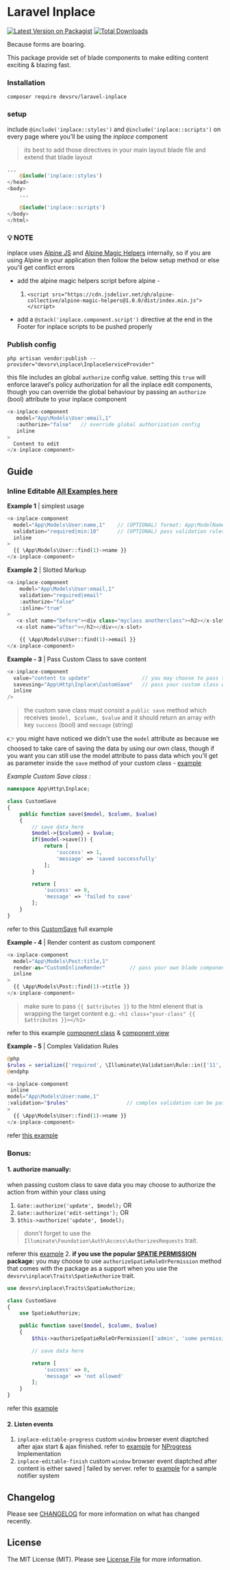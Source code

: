 # Laravel Inplace

[![Latest Version on Packagist](https://img.shields.io/packagist/v/devsrv/laravel-inplace.svg?style=flat-square)](https://packagist.org/packages/devsrv/laravel-inplace)
[![Total Downloads](https://img.shields.io/packagist/dt/devsrv/laravel-inplace.svg?style=flat-square)](https://packagist.org/packages/devsrv/laravel-inplace)

Because forms are boaring.

This package provide set of blade components to make editing content exciting & blazing fast.

### Installation

```shell
composer require devsrv/laravel-inplace
```

### setup

include `@include('inplace::styles')` and `@include('inplace::scripts')` on every page where you'll be using the _inplace_ component

> its best to add those directives in your main layout blade file and extend that blade layout

```php
...
    @include('inplace::styles')
</head>
<body>
    ...

    @include('inplace::scripts')
</body>
</html>
```

### 💡 NOTE

inplace uses [Alpine JS](https://github.com/alpinejs/alpine) and [Alpine Magic Helpers](https://github.com/alpine-collective/alpine-magic-helpers) internally, so if you are using Alpine in your application then follow the below setup method or else you'll get conflict errors


- add the alpine magic helpers script before alpine -
  1.  `<script src="https://cdn.jsdelivr.net/gh/alpine-collective/alpine-magic-helpers@1.0.0/dist/index.min.js"></script>`

- add a `@stack('inplace.component.script')` directive at the end in the Footer for inplace scripts to be pushed properly

### Publish config

`php artisan vendor:publish --provider="devsrv\inplace\InplaceServiceProvider"`

this file includes an global `authorize` config value. setting this `true` will enforce laravel's policy authorization for all the inplace edit components, though you can override the global behaviour by passing an `authorize` (bool) attribute to your inplace component

```php
<x-inplace-component
   model="App\Models\User:email,1"
   :authorize="false"	// override global authorization config
   inline
>
  Content to edit
</x-inplace-component>
```

## Guide

### Inline Editable [All Examples here](https://github.com/devsrv/laravel-inplace-example/blob/master/resources/views/welcome.blade.php)

**Example 1** | simplest usage

```php
<x-inplace-component
  model="App\Models\User:name,1"	// (OPTIONAL) format: App\ModelNamespace\Model:column,id
  validation="required|min:10"		// (OPTIONAL) pass validation rules
  inline
>
  {{ \App\Models\User::find(1)->name }}
</x-inplace-component>
```

**Example 2** | Slotted Markup

```php
<x-inplace-component
	model="App\Models\User:email,1"
	validation="required|email"
	:authorize="false"
    :inline="true"
>
   <x-slot name="before"><div class="myclass anotherclass"><h2></x-slot>	// custom markup prepend
   <x-slot name="after"></h2></div></x-slot>								// custom markup append

    {{ \App\Models\User::find(1)->email }}
</x-inplace-component>
```

**Example - 3** | Pass Custom Class to save content

```php
<x-inplace-component
  value="content to update"					// you may choose to pass the content using the value attribute
  saveusing="App\Http\Inplace\CustomSave"	// pass your custom class which takes care of saving the content
  inline
/>
```

> the custom save class must consist a `public save` method which receives `$model, $column, $value` and it should return an array with key `success` (bool) and `message` (string)

👉 you might have noticed we didn't use the `model` attribute as because we choosed to take care of saving the data by using our own class, though if you want you can still use the model attribute to pass data which you'll get as parameter inside the `save` method of your custom class - [example](https://github.com/devsrv/laravel-inplace-example/blob/9f6961485e8c6488e6ffa56c9ebb4e45686937ce/app/Http/Inplace/CustomSave.php#L12)

_Example Custom Save class :_

```php
namespace App\Http\Inplace;

class CustomSave
{
    public function save($model, $column, $value)
    {
        // save data here
        $model->{$column} = $value;
        if($model->save()) {
            return [
                'success' => 1,
                'message' => 'saved successfully'
            ];
        }

        return [
            'success' => 0,
            'message' => 'failed to save'
        ];
    }
}
```

refer to this [CustomSave](https://github.com/devsrv/laravel-inplace-example/blob/master/app/Http/Inplace/CustomSave.php) full example

**Example - 4** | Render content as custom component

```php
<x-inplace-component
  model="App\Models\Post:title,1"
  render-as="CustomInlineRender"		// pass your own blade component which takes care of how content gets rendered
  inline
>
  {{ \App\Models\Post::find(1)->title }}
</x-inplace-component>
```

> make sure to pass `{{ $attributes }}` to the html elenent that is wrapping the target content
> e.g.: `<h1 class="your-class" {{ $attributes }}></h1>`

refer to this example [component class](https://github.com/devsrv/laravel-inplace-example/blob/master/app/View/Components/CustomInlineRender.php) & [component view](https://github.com/devsrv/laravel-inplace-example/blob/master/resources/views/components/custom-inline-render.blade.php)

**Example - 5** | Complex Validation Rules

```php
@php
$rules = serialize(['required', \Illuminate\Validation\Rule::in(['11', '12']), 'min:2']);  // make sure to serialize
@endphp

<x-inplace-component
 inline
model="App\Models\User:name,1"
:validation="$rules"                   // complex validation can be passed by `serialize`
>
  {{ \App\Models\User::find(1)->name }}
</x-inplace-component>
```
refer [this example](https://github.com/devsrv/laravel-inplace-example/blob/3057161a1af84a2f9a9c215157f0e28c9edcb1c4/resources/views/welcome.blade.php#L33)

### Bonus:

#### 1. **authorize manually:** 
when passing custom class to save data you may choose to authorize the action from within your class using
   1. `Gate::authorize('update', $model);` OR
   2. `Gate::authorize('edit-settings');` OR
   3. `$this->authorize('update', $model);`

> donn't forget to use the `Illuminate\Foundation\Auth\Access\AuthorizesRequests` trait.

referer this [example](https://github.com/devsrv/laravel-inplace-example/blob/9f6961485e8c6488e6ffa56c9ebb4e45686937ce/app/Http/Inplace/CustomSave.php#L20) 2. **if you use the popular [SPATIE PERMISSION](https://github.com/spatie/laravel-permission) package:** you may choose to use `authorizeSpatieRoleOrPermission` method that comes with the package as a support when you use the `devsrv\inplace\Traits\SpatieAuthorize` trait.

```php
use devsrv\inplace\Traits\SpatieAuthorize;

class CustomSave
{
    use SpatieAuthorize;

    public function save($model, $column, $value)
    {
    	$this->authorizeSpatieRoleOrPermission(['admin', 'some permission']);

        // save data here

        return [
            'success' => 0,
            'message' => 'not allowed'
        ];
    }
}
```

refer this [example](https://github.com/devsrv/laravel-inplace-example/blob/9f6961485e8c6488e6ffa56c9ebb4e45686937ce/app/Http/Inplace/CustomSave.php#L30)

#### 2. Listen events
1. `inplace-editable-progress` custom `window` browser event diaptched after ajax start & ajax finished. refer to [example](https://github.com/devsrv/laravel-inplace-example/blob/3057161a1af84a2f9a9c215157f0e28c9edcb1c4/resources/views/app.blade.php#L58) for [NProgress](https://github.com/rstacruz/nprogress) Implementation
2. `inplace-editable-finish` custom `window` browser event diaptched after content is either saved | failed by server. refer to [example](https://github.com/devsrv/laravel-inplace-example/blob/3057161a1af84a2f9a9c215157f0e28c9edcb1c4/resources/views/app.blade.php#L49) for a sample notifier system

## Changelog

Please see [CHANGELOG](CHANGELOG.md) for more information on what has changed recently.

## License

The MIT License (MIT). Please see [License File](LICENSE.md) for more information.
